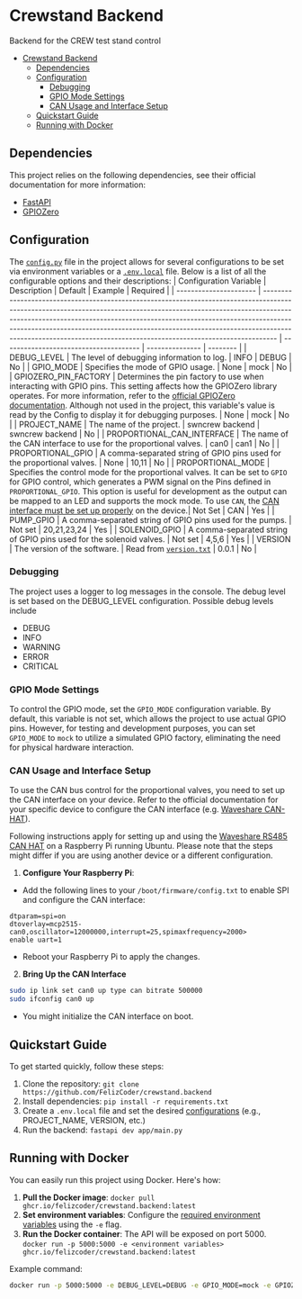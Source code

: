 # Crewstand Backend

Backend for the CREW test stand control

- [Crewstand Backend](#crewstand-backend)
  - [Dependencies](#dependencies)
  - [Configuration](#configuration)
    - [Debugging](#debugging)
    - [GPIO Mode Settings](#gpio-mode-settings)
    - [CAN Usage and Interface Setup](#can-usage-and-interface-setup)
  - [Quickstart Guide](#quickstart-guide)
  - [Running with Docker](#running-with-docker)

## Dependencies

This project relies on the following dependencies, see their official documentation for more information:

- [FastAPI](https://fastapi.tiangolo.com/learn/)
- [GPIOZero](https://gpiozero.readthedocs.io/en/latest/)

## Configuration

The [`config.py`](app\utils\config.py) file in the project allows for several configurations to be set via environment variables or a [`.env.local`](.env.example) file. Below is a list of all the configurable options and their descriptions:
| Configuration Variable | Description | Default | Example | Required |
| ---------------------- | ---------------------------------------------------------------------------------------------------------------------------------------------------------------------------------------------------------------------------------------------------------------------------------------------------------------------------------------------------------------------------------------------------------- | -------------------------------------- | --------------- | -------- |
| DEBUG_LEVEL | The level of debugging information to log. | INFO | DEBUG | No |
| GPIO_MODE | Specifies the mode of GPIO usage. | None | mock | No |
| GPIOZERO_PIN_FACTORY | Determines the pin factory to use when interacting with GPIO pins. This setting affects how the GPIOZero library operates. For more information, refer to the [official GPIOZero documentation](https://gpiozero.readthedocs.io/en/latest/api_pins.html#changing-the-pin-factory). Although not used in the project, this variable's value is read by the Config to display it for debugging purposes. | None | mock | No |
| PROJECT_NAME | The name of the project. | swncrew backend | swncrew backend | No |
| PROPORTIONAL_CAN_INTERFACE | The name of the CAN interface to use for the proportional valves. | can0 | can1 | No |
| PROPORTIONAL_GPIO | A comma-separated string of GPIO pins used for the proportional valves. | None | 10,11 | No |
| PROPORTIONAL_MODE | Specifies the control mode for the proportional valves. It can be set to `GPIO` for GPIO control, which generates a PWM signal on the Pins defined in `PROPORTIONAL_GPIO`. This option is useful for development as the output can be mapped to an LED and supports the mock mode. To use `CAN`, the [CAN interface must be set up properly](#can-usage-and-interface-setup) on the device.| Not Set | CAN | Yes |
| PUMP_GPIO | A comma-separated string of GPIO pins used for the pumps. | Not set | 20,21,23,24 | Yes |
| SOLENOID_GPIO | A comma-separated string of GPIO pins used for the solenoid valves. | Not set | 4,5,6 | Yes |
| VERSION | The version of the software. | Read from [`version.txt`](version.txt) | 0.0.1 | No |

### Debugging

The project uses a logger to log messages in the console. The debug level is set based on the DEBUG_LEVEL configuration. Possible debug levels include

- DEBUG
- INFO
- WARNING
- ERROR
- CRITICAL

### GPIO Mode Settings

To control the GPIO mode, set the `GPIO_MODE` configuration variable. By default, this variable is not set, which allows the project to use actual GPIO pins. However, for testing and development purposes, you can set `GPIO_MODE` to `mock` to utilize a simulated GPIO factory, eliminating the need for physical hardware interaction.

### CAN Usage and Interface Setup

To use the CAN bus control for the proportional valves, you need to set up the CAN interface on your device. Refer to the official documentation for your specific device to configure the CAN interface (e.g. [Waveshare CAN-HAT](https://www.waveshare.com/wiki/RS485_CAN_HAT)).

Following instructions apply for setting up and using the [Waveshare RS485 CAN HAT](https://www.waveshare.com/wiki/RS485_CAN_HAT) on a Raspberry Pi running Ubuntu. Please note that the steps might differ if you are using another device or a different configuration.

1. **Configure Your Raspberry Pi**:

- Add the following lines to your `/boot/firmware/config.txt` to enable SPI and configure the CAN interface:

```
dtparam=spi=on
dtoverlay=mcp2515-can0,oscillator=12000000,interrupt=25,spimaxfrequency=2000>
enable uart=1
```

- Reboot your Raspberry Pi to apply the changes.

2. **Bring Up the CAN Interface**

```bash
sudo ip link set can0 up type can bitrate 500000
sudo ifconfig can0 up
```

- You might initialize the CAN interface on boot.

## Quickstart Guide

To get started quickly, follow these steps:

1. Clone the repository: `git clone https://github.com/FelizCoder/crewstand.backend`
2. Install dependencies: `pip install -r requirements.txt`
3. Create a `.env.local` file and set the desired [configurations](#configuration) (e.g., PROJECT_NAME, VERSION, etc.)
4. Run the backend: `fastapi dev app/main.py`

## Running with Docker

You can easily run this project using Docker. Here's how:

1. **Pull the Docker image**: `docker pull ghcr.io/felizcoder/crewstand.backend:latest`
2. **Set environment variables**: Configure the [required environment variables](#configuration) using the `-e` flag.
3. **Run the Docker container**: The API will be exposed on port 5000. `docker run -p 5000:5000 -e <environment variables> ghcr.io/felizcoder/crewstand.backend:latest`

Example command:

```bash
docker run -p 5000:5000 -e DEBUG_LEVEL=DEBUG -e GPIO_MODE=mock -e GPIOZERO_PIN_FACTORY=mock -e PROJECT_NAME=swncrew_backend -e PROPORTIONAL_GPIO=10,11 -e PROPORTIONAL_MODE=GPIO -e PUMP_GPIO=20,21,23,24 -e SOLENOID_GPIO=4,5,6 ghcr.io/felizcoder/crewstand.backend:latest
```
